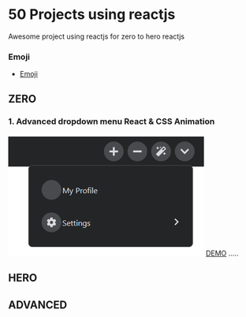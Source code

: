 # 50 Projects using reactjs

Awesome project using reactjs for zero to hero reactjs
### Emoji

- [Emoji](https://gist.github.com/rxaviers/7360908)

## ZERO
### 1. Advanced dropdown menu React & CSS Animation

![advande-dropdonw-menu](/src/advanced-dropdown-menu.png)
[DEMO](https://ngnam.github.io/50-projects-reactjs/advanced-dropdown-menu/)
.....

## HERO

## ADVANCED